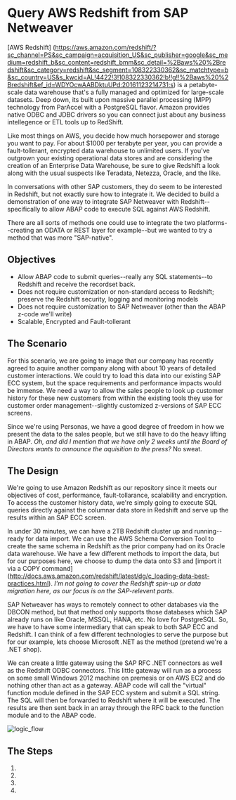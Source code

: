 # Query AWS Redshift from SAP Netweaver
[AWS Redshift] (https://aws.amazon.com/redshift/?sc_channel=PS&sc_campaign=acquisition_US&sc_publisher=google&sc_medium=redshift_b&sc_content=redshift_bmm&sc_detail=%2Baws%20%2Bredshift&sc_category=redshift&sc_segment=108322330362&sc_matchtype=b&sc_country=US&s_kwcid=AL!4422!3!108322330362!b!!g!!%2Baws%20%2Bredshift&ef_id=WDYOcwAABDktuUPd:20161123214731:s) is a petabyte-scale data warehouse that's a fully managed and optimized for large-scale datasets.  Deep down, its built upon massive parallel processing (MPP) technology from ParAccel with a PostgreSQL flavor.  Amazon provides native ODBC and JDBC drivers so you can connect just about any business intellegence or ETL tools up to RedShift.

Like most things on AWS, you decide how much horsepower and storage you want to pay.  For about $1000 per terabyte per year, you can provide a fault-tollerant, encrypted data warehouse to unlimited users.  If you've outgrown your existing operational data stores and are considering the creation of an Enterprise Data Warehouse, be sure to give Redshift a look along with the usual suspects like Teradata, Netezza, Oracle, and the like.

In conversations with other SAP customers, they do seem to be interested in Redshift, but not exactly sure how to integrate it.  We decided to build a demonstration of one way to integrate SAP Netweaver with Redshift--specifically to allow ABAP code to execute SQL against AWS Redshift.

There are all sorts of methods one could use to integrate the two platforms--creating an ODATA or REST layer for example--but we wanted to try a method that was more "SAP-native".

## Objectives
- Allow ABAP code to submit queries--really any SQL statements--to Redshift and receive the recordset back.
- Does not require customization or non-standard access to Redshift; preserve the Redshift security, logging and monitoring models 
- Does not require customization to SAP Netweaver (other than the ABAP z-code we'll write)
- Scalable, Encrypted and Fault-tollerant

## The Scenario
For this scenario, we are going to image that our company has recently agreed to aquire another company along with about 10 years of detailed customer interactions.  We could try to load this data into our existing SAP ECC system, but the space requirements and performance impacts would be immense.  We need a way to allow the sales people to look up customer history for these new customers from within the existing tools they use for customer order management--slightly customized z-versions of SAP ECC screens.

Since we're using Personas, we have a good degree of freedom in how we present the data to the sales people, but we still have to do the heavy lifting in ABAP.  *Oh, and did I mention that we have only 2 weeks until the Board of Directors wants to announce the aquisition to the press?*  No sweat.

## The Design
We're going to use Amazon Redshift as our repository since it meets our objectives of cost, performance, fault-tollarance, scalability and encryption.  To access the customer history data, we're simply going to execute SQL queries directly against the columnar data store in Redshift and serve up the results within an SAP ECC screen.

In under 30 minutes, we can have a 2TB Redshift cluster up and running--ready for data import.   We can use the AWS Schema Conversion Tool to create the same schema in Redshift as the prior company had on its Oracle data warehouse.  We have a few different methods to import the data, but for our purposes here, we choose to dump the data onto S3 and [import it via a COPY command] (http://docs.aws.amazon.com/redshift/latest/dg/c_loading-data-best-practices.html).  *I'm not going to cover the Redshift spin-up or data migration here, as our focus is on the SAP-relevent parts.*

SAP Netweaver has ways to remotely connect to other databases via the DBCON method, but that method only supports those databases which SAP already runs on like Oracle, MSSQL, HANA, etc.  No love for PostgreSQL.  So, we have to have some intermediary that can speak to both SAP ECC and Redshift.   I can think of a few different technologies to serve the purpose but for our example, lets choose Microsoft .NET as the method (pretend we're a .NET shop).

We can create a little gateway using the SAP RFC .NET connectors as well as the Redshift ODBC connectors.  This little gateway will run as a process on some small Windows 2012 machine on premesis or on AWS EC2 and do nothing other than act as a gateway.  ABAP code will call the "virtual" function module defined in the SAP ECC system and submit a SQL string.  The SQL will then be forwarded to Redshift where it will be executed.  The results are then sent back in an array through the RFC back to the function module and to the ABAP code.

![logic_flow](../img/logic_flow.png)

## The Steps
1.
2.
3.
4.






